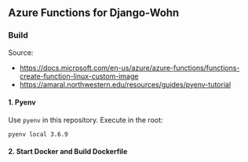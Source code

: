 ## Azure Functions for Django-Wohn

### Build

Source: 
- <https://docs.microsoft.com/en-us/azure/azure-functions/functions-create-function-linux-custom-image>
- <https://amaral.northwestern.edu/resources/guides/pyenv-tutorial>

#### 1. Pyenv

Use `pyenv` in this repository. Execute in the root:

```
pyenv local 3.6.9
```
#### 2. Start Docker and Build Dockerfile

```

```
